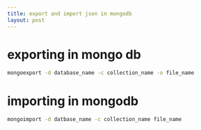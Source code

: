 ```yaml
---
title: export and import json in mongodb
layout: post
---
```


# exporting in mongo db 

~~~bash
mongoexport -d database_name -c collection_name -o file_name

~~~

# importing in mongodb 

~~~bash
mongoimport -d datbase_name -c collection_name file_name
~~~